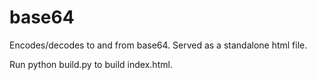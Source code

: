 # base64

Encodes/decodes to and from base64. Served as a standalone html file.

Run python build.py to build index.html.
